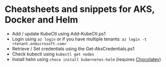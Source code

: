 # Cheatsheets and snippets for AKS, Docker and Helm

* Add / update KubeCtl using Add-KubeCtl.ps1
* Login using `az login` or if you have multiple tenants: `az login -t <tenant.onmicrosoft.com>`
* Retrieve / Set credentials using the Get-AksCredentials.ps1
* Check kubectl using `kubectl get nodes`
* Install helm using `choco install kubernetes-helm` (requires [Chocolatey](https://chocolatey.org/install))